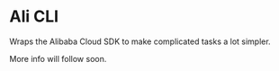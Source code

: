 # Ali CLI

Wraps the Alibaba Cloud SDK to make complicated tasks a lot simpler.

More info will follow soon.
